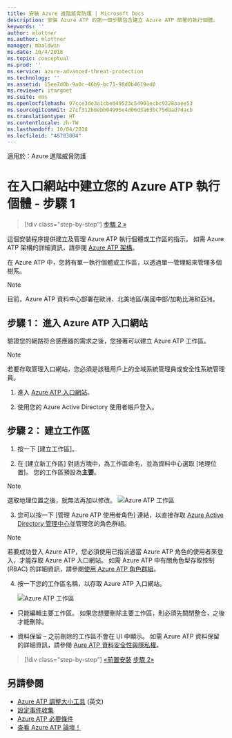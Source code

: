 ```yaml
---
title: 安裝 Azure 進階威脅防護 | Microsoft Docs
description: 安裝 Azure ATP 的第一個步驟包含建立 Azure ATP 部署的執行個體。
keywords: ''
author: mlottner
ms.author: mlottner
manager: mbaldwin
ms.date: 10/4/2018
ms.topic: conceptual
ms.prod: ''
ms.service: azure-advanced-threat-protection
ms.technology: ''
ms.assetid: 15ee7d0b-9a0c-46b9-bc71-98d0b4619ed0
ms.reviewer: itargoet
ms.suite: ems
ms.openlocfilehash: 97cce3de3a1cbe049523c54901ecbc9228aaee53
ms.sourcegitcommit: 27cf312b8ebb04995e4d06d3a63bc75d8ad7dacb
ms.translationtype: HT
ms.contentlocale: zh-TW
ms.lasthandoff: 10/04/2018
ms.locfileid: "48783004"
---
```

適用於：Azure 進階威脅防護


# <a name="creating-your-azure-atp-instance-in-the-portal---step-1"></a>在入口網站中建立您的 Azure ATP 執行個體 - 步驟 1

> [!div class="step-by-step"]
> [步驟 2 »](install-atp-step2.md)

這個安裝程序提供建立及管理 Azure ATP 執行個體或工作區的指示。 如需 Azure ATP 架構的詳細資訊，請參閱 [Azure ATP 架構](atp-architecture.md)。

在 Azure ATP 中，您將有單一執行個體或工作區，以透過單一管理點來管理多個樹系。 

> [!NOTE]
> 目前，Azure ATP 資料中心部署在歐洲、北美地區/美國中部/加勒比海和亞洲。

## <a name="step-1-enter-the-azure-atp-portal"></a>步驟 1： 進入 Azure ATP 入口網站

驗證您的網路符合感應器的需求之後，您接著可以建立 Azure ATP 工作區。

> [!NOTE]
>若要存取管理入口網站，您必須是該租用戶上的全域系統管理員或安全性系統管理員。


1.  進入 [Azure ATP 入口網站](https://portal.atp.azure.com)。

2.  使用您的 Azure Active Directory 使用者帳戶登入。

## <a name="step-2-create-your-workspace"></a>步驟 2： 建立工作區

1. 按一下 [建立工作區]。

2. 在 [建立新工作區] 對話方塊中，為工作區命名，並為資料中心選取 [地理位置]。 您的工作區預設為**主要**。 
 > [!NOTE]
 > 選取地理位置之後，就無法再加以修改。
    ![Azure ATP 工作區](media/create-workspace.png)

3. 您可以按一下 [管理 Azure ATP 使用者角色] 連結，以直接存取 [Azure Active Directory 管理中心](https://docs.microsoft.com/azure/active-directory/active-directory-assign-admin-roles-azure-portal)並管理您的角色群組。

 > [!NOTE]
 > 若要成功登入 Azure ATP，您必須使用已指派適當 Azure ATP 角色的使用者來登入，才能存取 Azure ATP 入口網站。 如需 Azure ATP 中有關角色型存取控制 (RBAC) 的詳細資訊，請參閱[使用 Azure ATP 角色群組](atp-role-groups.md)。

4. 按一下您的工作區名稱，以存取 Azure ATP 入口網站。

    ![Azure ATP 工作區](media/atp-workspaces.png)

- 只能編輯主要工作區。 如果您想要刪除主要工作區，則必須先關閉整合，之後才能刪除。

- 資料保留 – 之前刪除的工作區不會在 UI 中顯示。 如需 Azure ATP 資料保留的詳細資訊，請參閱 [Aure ATP 資料安全性與隱私權](atp-privacy-compliance.md)。


>[!div class="step-by-step"]
[«前置安裝](atp-prerequisites.md)
[步驟 2»](install-atp-step2.md)



## <a name="see-also"></a>另請參閱
- [Azure ATP 調整大小工具](http://aka.ms/aatpsizingtool) \(英文\)
- [設定事件收集](configure-event-collection.md)
- [Azure ATP 必要條件](atp-prerequisites.md)
- [查看 Azure ATP 論壇！](https://aka.ms/azureatpcommunity)
